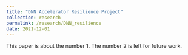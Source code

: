 ```yaml
---
title: "DNN Accelerator Resilience Project"
collection: research
permalink: /research/DNN_resilience
date: 2021-12-01
---
```


This paper is about the number 1. The number 2 is left for future work.
